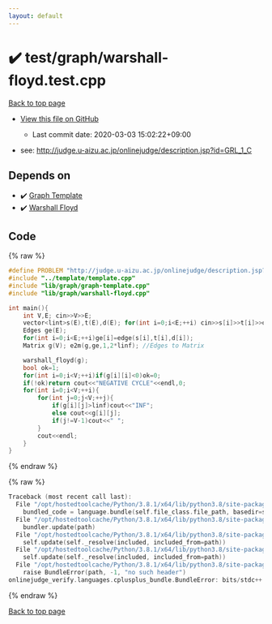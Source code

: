 ```yaml
---
layout: default
---
```


<!-- mathjax config similar to math.stackexchange -->
<script type="text/javascript" async
  src="https://cdnjs.cloudflare.com/ajax/libs/mathjax/2.7.5/MathJax.js?config=TeX-MML-AM_CHTML">
</script>
<script type="text/x-mathjax-config">
  MathJax.Hub.Config({
    TeX: { equationNumbers: { autoNumber: "AMS" }},
    tex2jax: {
      inlineMath: [ ['$','$'] ],
      processEscapes: true
    },
    "HTML-CSS": { matchFontHeight: false },
    displayAlign: "left",
    displayIndent: "2em"
  });
</script>

<script type="text/javascript" src="https://cdnjs.cloudflare.com/ajax/libs/jquery/3.4.1/jquery.min.js"></script>
<script src="https://cdn.jsdelivr.net/npm/jquery-balloon-js@1.1.2/jquery.balloon.min.js" integrity="sha256-ZEYs9VrgAeNuPvs15E39OsyOJaIkXEEt10fzxJ20+2I=" crossorigin="anonymous"></script>
<script type="text/javascript" src="../../../assets/js/copy-button.js"></script>
<link rel="stylesheet" href="../../../assets/css/copy-button.css" />


# :heavy_check_mark: test/graph/warshall-floyd.test.cpp

<a href="../../../index.html">Back to top page</a>

* <a href="{{ site.github.repository_url }}/blob/master/test/graph/warshall-floyd.test.cpp">View this file on GitHub</a>
    - Last commit date: 2020-03-03 15:02:22+09:00


* see: <a href="http://judge.u-aizu.ac.jp/onlinejudge/description.jsp?id=GRL_1_C">http://judge.u-aizu.ac.jp/onlinejudge/description.jsp?id=GRL_1_C</a>


## Depends on

* :heavy_check_mark: <a href="../../../library/lib/graph/graph-template.cpp.html">Graph Template</a>
* :heavy_check_mark: <a href="../../../library/lib/graph/warshall-floyd.cpp.html">Warshall Floyd</a>


## Code

<a id="unbundled"></a>
{% raw %}
```cpp
#define PROBLEM "http://judge.u-aizu.ac.jp/onlinejudge/description.jsp?id=GRL_1_C"
#include "../template/template.cpp"
#include "lib/graph/graph-template.cpp"
#include "lib/graph/warshall-floyd.cpp"

int main(){
	int V,E; cin>>V>>E;
	vector<lint>s(E),t(E),d(E); for(int i=0;i<E;++i) cin>>s[i]>>t[i]>>d[i];
	Edges ge(E);
	for(int i=0;i<E;++i)ge[i]=edge(s[i],t[i],d[i]);
	Matrix g(V); e2m(g,ge,1,2*linf); //Edges to Matrix

	warshall_floyd(g);
	bool ok=1;
	for(int i=0;i<V;++i)if(g[i][i]<0)ok=0;
	if(!ok)return cout<<"NEGATIVE CYCLE"<<endl,0;
	for(int i=0;i<V;++i){
		for(int j=0;j<V;++j){
			if(g[i][j]>linf)cout<<"INF";
			else cout<<g[i][j];
			if(j!=V-1)cout<<" ";
		}
		cout<<endl;
	}
}
```
{% endraw %}

<a id="bundled"></a>
{% raw %}
```cpp
Traceback (most recent call last):
  File "/opt/hostedtoolcache/Python/3.8.1/x64/lib/python3.8/site-packages/onlinejudge_verify/docs.py", line 347, in write_contents
    bundled_code = language.bundle(self.file_class.file_path, basedir=self.cpp_source_path)
  File "/opt/hostedtoolcache/Python/3.8.1/x64/lib/python3.8/site-packages/onlinejudge_verify/languages/cplusplus.py", line 68, in bundle
    bundler.update(path)
  File "/opt/hostedtoolcache/Python/3.8.1/x64/lib/python3.8/site-packages/onlinejudge_verify/languages/cplusplus_bundle.py", line 182, in update
    self.update(self._resolve(included, included_from=path))
  File "/opt/hostedtoolcache/Python/3.8.1/x64/lib/python3.8/site-packages/onlinejudge_verify/languages/cplusplus_bundle.py", line 182, in update
    self.update(self._resolve(included, included_from=path))
  File "/opt/hostedtoolcache/Python/3.8.1/x64/lib/python3.8/site-packages/onlinejudge_verify/languages/cplusplus_bundle.py", line 77, in _resolve
    raise BundleError(path, -1, "no such header")
onlinejudge_verify.languages.cplusplus_bundle.BundleError: bits/stdc++.h: line -1: no such header

```
{% endraw %}

<a href="../../../index.html">Back to top page</a>


